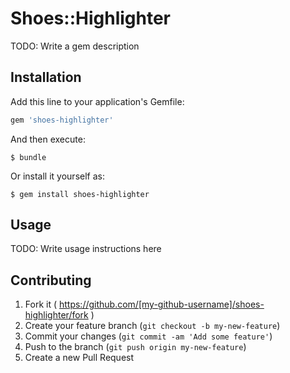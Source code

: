 # Shoes::Highlighter

TODO: Write a gem description

## Installation

Add this line to your application's Gemfile:

```ruby
gem 'shoes-highlighter'
```

And then execute:

    $ bundle

Or install it yourself as:

    $ gem install shoes-highlighter

## Usage

TODO: Write usage instructions here

## Contributing

1. Fork it ( https://github.com/[my-github-username]/shoes-highlighter/fork )
2. Create your feature branch (`git checkout -b my-new-feature`)
3. Commit your changes (`git commit -am 'Add some feature'`)
4. Push to the branch (`git push origin my-new-feature`)
5. Create a new Pull Request
